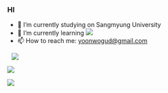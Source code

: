 ### HI 

- 🔭 I’m currently studying on Sangmyung University
- 🌱 I’m currently learning <img src="https://img.shields.io/badge/C-A8B9CC?style=flat-square&logo=C&logoColor=white"/>
- 📫 How to reach me: yoonwogud@gmail.com
<a href="https://www.instagram.com/wogud12021021/">
    <img 
        src="http://img.shields.io/badge/Instagram-white?style=flat&logo=Instagram&link=https://www.instagram.com/wogud12021021/"
        style="height : auto; margin-left : 10px; margin-right : 10px;"/>
</a>

<a href="https://hits.seeyoufarm.com"><img src="https://hits.seeyoufarm.com/api/count/incr/badge.svg?url=https%3A%2F%2Fgithub.com%2Fblue1220&count_bg=%230A8902&title_bg=%23000000&icon=microbit.svg&icon_color=%23FF0000&title=%EB%B0%A9%EB%AC%B8%EC%9E%90+%EC%88%98&edge_flat=true"/></a>

<img src="https://img.shields.io/badge/Python-3776AB?style=for-the-badge&logo=Python&logoColor=white">

